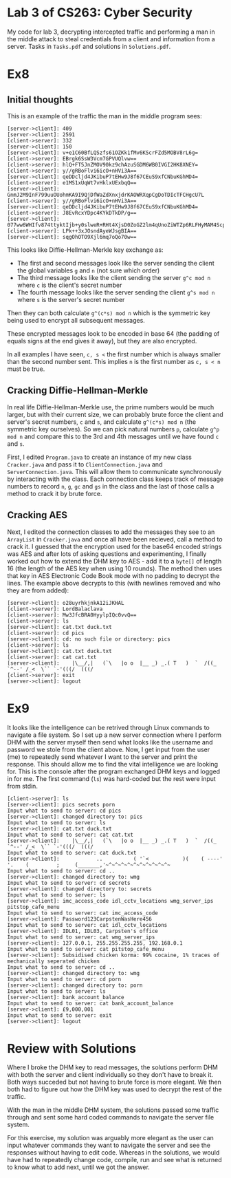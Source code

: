 # Lab 3 of CS263: Cyber Security

My code for lab 3, decrypting intercepted traffic and performing a man in the middle attack to steal credentials from a client and information from a server. Tasks in `Tasks.pdf` and solutions in `Solutions.pdf`.

# Ex8

## Initial thoughts

This is an example of the traffic the man in the middle program sees:

```
[server->client]: 409
[server->client]: 2591
[client->server]: 332
[server->client]: 150
[server->client]: v+e1C60BfLQSzfs61OZKk1fMv6KScrFZd5MOBV8rL6g=
[client->server]: EBrgk6SsW3Vcm7GPVUQlvw==
[client->server]: hlQ+FT5JnZMOV90kz9chAzuSGDM6WB0IVGI2HK8XNEY=
[client->server]: y//gRBoFlvi6icO+nHVi3A==
[server->client]: qeDDcljd4JKibuP7tEHw9J8f67CEuS9xfCNbuKGhMD4=
[client->server]: e1MS1xUqWt7vHklxUExbqQ==
[server->client]: GnmJ2M9InF799uuOUohmKA9I9QjDfWaZdXnxjdrKAOWRXqpCgDoTDIcTFCHgcU7L
[client->server]: y//gRBoFlvi6icO+nHVi3A==
[server->client]: qeDDcljd4JKibuP7tEHw9J8f67CEuS9xfCNbuKGhMD4=
[client->server]: J8EvRcxYDpc4KYkDTkDP/g==
[server->client]: 077ww6WHIfv874ttyktIjb+y0slweR+RHt4XjsD0ZoGZ2lm4qUnoZiWTZp6RLFHyMAM4Scp4J7HzsNUN5IuZBBSuwAIte78kyQGPHT2Fjbg=
[client->server]: LPk++3xJOsndAyeWJsgBIA==
[server->client]: sqgOhOTO9Xjl6mq7oQo70w==
```

This looks like Diffie-Hellman-Merkle key exchange as:

- The first and second messages look like the server sending the client the global variables `g` and `n` (not sure which order)
- The third message looks like the client sending the server `g^c mod n` where `c` is the client's secret number
- The fourth message looks like the server sending the client `g^s mod n` where `s` is the server's secret number

Then they can both calculate `g^(c*s) mod n` which is the symmetric key being used to encrypt all subsequent messages.

These encrypted messages look to be encoded in base 64 (the padding of equals signs at the end gives it away), but they are also encrypted.

In all examples I have seen, `c, s <` the first number which is always smaller than the second number sent. This implies `n` is the first number as `c, s < n` must be true.

## Cracking Diffie-Hellman-Merkle

In real life Diffie-Hellman-Merkle use, the prime numbers would be much larger, but with their current size, we can probably brute force the client and server's secret numbers, `c` and `s`, and calculate `g^(c*s) mod n` (the symmetric key ourselves). So we can pick natural numbers `p`, calculate `g^p mod n` and compare this to the 3rd and 4th messages until we have found `c` and `s`.

First, I edited `Program.java` to create an instance of my new class `Cracker.java` and pass it to `ClientConnection.java` and `ServerConnection.java`. This will allow them to communicate synchronously by interacting with the class. Each connection class keeps track of message numbers to record `n`, `g`, `gc` and `gs` in the class and the last of those calls a method to crack it by brute force.

## Cracking AES

Next, I edited the connection classes to add the messages they see to an `ArrayList` in `Cracker.java` and once all have been recieved, call a method to crack it. I guessed that the encryption used for the base64 encoded strings was AES and after lots of asking questions and experimenting, I finally worked out how to extend the DHM key to AES - add it to a `byte[]` of length 16 (the length of the AES key when using 10 rounds). The method then uses that key in AES Electronic Code Book mode with no padding to decrypt the lines. The example above decrypts to this (with newlines removed and who they are from added):

```
[server->client]: o28uyrhkjnkA12iJKHAL
[client->server]: LordBalaclava
[client->server]: Mw3JfcBRA0HyylpIQc0vvQ==
[client->server]: ls
[server->client]: cat.txt duck.txt 
[client->server]: cd pics
[server->client]: cd: no such file or directory: pics
[client->server]: ls
[server->client]: cat.txt duck.txt 
[client->server]: cat cat.txt
[server->client]:    |\__/,|   (`\   |o o  |__ _) _.( T   )  `  /((_ `^--' /_<  \`` `-'(((/  (((/
[client->server]: exit
[server->client]: logout
```

# Ex9

It looks like the intelligence can be retrived through Linux commands to navigate a file system. So I set up a new server connection where I perform DHM with the server myself then send what looks like the username and password we stole from the client above. Now, I get input from the user (me) to repeatedly send whatever I want to the server and print the response. This should allow me to find the vital intelligence we are looking for. This is the console after the program exchanged DHM keys and logged in for me. The first command (`ls`) was hard-coded but the rest were input from stdin.

```
[client->server]: ls
[server->client]: pics secrets porn 
Input what to send to server: cd pics
[server->client]: changed directory to: pics
Input what to send to server: ls
[server->client]: cat.txt duck.txt 
Input what to send to server: cat cat.txt
[server->client]:    |\__/,|   (`\   |o o  |__ _) _.( T   )  `  /((_ `^--' /_<  \`` `-'(((/  (((/
Input what to send to server: cat duck.txt
[server->client]:            ..          ( '`<           )(    ( ----'  '.    (         ;     (_______,'~^~^~^~^~^~^~^~^~^~^~
Input what to send to server: cd ..
[server->client]: changed directory to: wmg
Input what to send to server: cd secrets
[server->client]: changed directory to: secrets
Input what to send to server: ls
[server->client]: imc_access_code idl_cctv_locations wmg_server_ips pitstop_cafe_menu 
Input what to send to server: cat imc_access_code
[server->client]: Password123CarpstenWasHere456
Input what to send to server: cat idl_cctv_locations
[server->client]: IDL01, IDL03, Carpsten's office
Input what to send to server: cat wmg_server_ips
[server->client]: 127.0.0.1, 255.255.255.255, 192.168.0.1
Input what to send to server: cat pitstop_cafe_menu
[server->client]: Subsidised chicken korma: 99% cocaine, 1% traces of mechanically seperated chicken
Input what to send to server: cd ..
[server->client]: changed directory to: wmg
Input what to send to server: cd porn
[server->client]: changed directory to: porn
Input what to send to server: ls
[server->client]: bank_account_balance 
Input what to send to server: cat bank_account_balance
[server->client]: £9,000,001
Input what to send to server: exit
[server->client]: logout
```

# Review with Solutions

Where I broke the DHM key to read messages, the solutions perform DHM with both the server and client individually so they don't have to break it. Both ways succeded but not having to brute force is more elegant. We then both had to figure out how the DHM key was used to decrypt the rest of the traffic.

With the man in the middle DHM system, the solutions passed some traffic through and sent some hard coded commands to navigate the server file system.

For this exercise, my solution was arguably more elegant as the user can input whatever commands they want to navigate the server and see the responses without having to edit code. Whereas in the solutions, we would have had to repeatedly change code, compile, run and see what is returned to know what to add next, until we got the answer.
